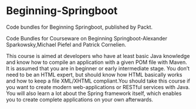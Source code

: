 # Beginning-Springboot
Code bundles for Beginning Springboot, published by Packt.

Code Bundles for Courseware on Beginning Springboot-Alexander Sparkowsky,Michael Piefel and Patrick Cornelien. 

This course is aimed at developers who have at least basic Java knowledge and know how to compile an application with a given POM file with Maven. It is assumed that you are in beginner or early intermediate stage. You don’t need to be an HTML expert, but should know how HTML basically works and how to keep a file XML/XHTML compliant.You should take this course if you want to create modern web-applications or RESTful services with Java. You will also learn a lot about the Spring framework itself, which enables you to create complete applications on your own afterwards.
